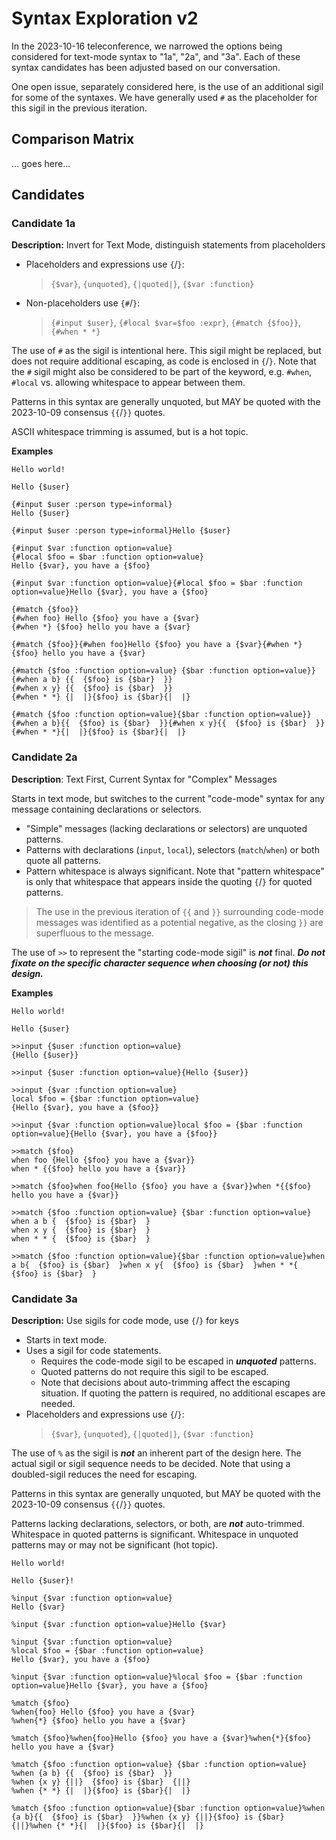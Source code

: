 # Syntax Exploration v2

In the 2023-10-16 teleconference, we narrowed the options being considered for text-mode syntax to "1a", "2a", and "3a". 
Each of these syntax candidates has been adjusted based on our conversation.

One open issue, separately considered here, is the use of an additional sigil for some of the syntaxes.
We have generally used `#` as the placeholder for this sigil in the previous iteration.


## Comparison Matrix

... goes here...

## Candidates

### Candidate 1a

**Description:** Invert for Text Mode, distinguish statements from placeholders

- Placeholders and expressions use `{`/`}`:
  > `{$var}`, `{unquoted}`, `{|quoted|}`, `{$var :function}`
- Non-placeholders use `{#`/`}`:
  > `{#input $user}`, `{#local $var=$foo :expr}`, `{#match {$foo}}`, `{#when * *}`

The use of `#` as the sigil is intentional here.
This sigil might be replaced, but does not require additional escaping, as code is enclosed in `{`/`}`.
Note that the `#` sigil might also be considered to be part of the keyword, e.g. `#when`, `#local` vs.
allowing whitespace to appear between them.

Patterns in this syntax are generally unquoted,
but MAY be quoted with the 2023-10-09 consensus `{{`/`}}` quotes.

ASCII whitespace trimming is assumed, but is a hot topic.

**Examples**
```
Hello world!
```
```
Hello {$user}
```
```
{#input $user :person type=informal}
Hello {$user}

{#input $user :person type=informal}Hello {$user}
```
```
{#input $var :function option=value}
{#local $foo = $bar :function option=value}
Hello {$var}, you have a {$foo}

{#input $var :function option=value}{#local $foo = $bar :function option=value}Hello {$var}, you have a {$foo}
```
```
{#match {$foo}}
{#when foo} Hello {$foo} you have a {$var}
{#when *} {$foo} hello you have a {$var}

{#match {$foo}}{#when foo}Hello {$foo} you have a {$var}{#when *}{$foo} hello you have a {$var}
```
```
{#match {$foo :function option=value} {$bar :function option=value}}
{#when a b} {{  {$foo} is {$bar}  }}
{#when x y} {{  {$foo} is {$bar}  }}
{#when * *} {|  |}{$foo} is {$bar}{|  |}

{#match {$foo :function option=value}{$bar :function option=value}}{#when a b}{{  {$foo} is {$bar}  }}{#when x y}{{  {$foo} is {$bar}  }}{#when * *}{|  |}{$foo} is {$bar}{|  |}
```

### Candidate 2a

**Description**: Text First, Current Syntax for "Complex" Messages

Starts in text mode, but switches to the current "code-mode" syntax for any message containing declarations or selectors.

- "Simple" messages (lacking declarations or selectors) are unquoted patterns.
- Patterns with declarations (`input`, `local`), selectors (`match`/`when`) or both quote all patterns.
- Pattern whitespace is always significant.
  Note that "pattern whitespace" is only that whitespace that appears inside the quoting `{`/`}`
  for quoted patterns.

> The use in the previous iteration of `{{` and `}}` surrounding code-mode messages was identified as a potential negative, 
> as the closing `}}` are superfluous to the message.

The use of `>>` to represent the "starting code-mode sigil" is **_not_** final.
**_Do not fixate on the specific character sequence when choosing (or not) this design._**

**Examples**
```
Hello world!
```
```
Hello {$user}
```
```
>>input {$user :function option=value}
{Hello {$user}}

>>input {$user :function option=value}{Hello {$user}}
```
```
>>input {$var :function option=value}
local $foo = {$bar :function option=value}
{Hello {$var}, you have a {$foo}}

>>input {$var :function option=value}local $foo = {$bar :function option=value}{Hello {$var}, you have a {$foo}}
```
```
>>match {$foo}
when foo {Hello {$foo} you have a {$var}}
when * {{$foo} hello you have a {$var}}

>>match {$foo}when foo{Hello {$foo} you have a {$var}}when *{{$foo} hello you have a {$var}}
```

```
>>match {$foo :function option=value} {$bar :function option=value}
when a b {  {$foo} is {$bar}  }
when x y {  {$foo} is {$bar}  }
when * * {  {$foo} is {$bar}  }

>>match {$foo :function option=value}{$bar :function option=value}when a b{  {$foo} is {$bar}  }when x y{  {$foo} is {$bar}  }when * *{  {$foo} is {$bar}  }
```

### Candidate 3a

**Description:** Use sigils for code mode, use `{`/`}` for keys

- Starts in text mode. 
- Uses a sigil for code statements. 
  - Requires the code-mode sigil to be escaped in **_unquoted_** patterns.
  - Quoted patterns do not require this sigil to be escaped.
  - Note that decisions about auto-trimming affect the escaping situation. 
    If quoting the pattern is required, no additional escapes are needed.
- Placeholders and expressions use `{`/`}`:
  > `{$var}`, `{unquoted}`, `{|quoted|}`, `{$var :function}`

The use of `%` as the sigil is **_not_** an inherent part of the design here.
The actual sigil or sigil sequence needs to be decided. 
Note that using a doubled-sigil reduces the need for escaping.

Patterns in this syntax are generally unquoted,
but MAY be quoted with the 2023-10-09 consensus `{{`/`}}` quotes.

Patterns lacking declarations, selectors, or both, are **_not_** auto-trimmed.
Whitespace in quoted patterns is significant.
Whitespace in unquoted patterns may or may not be significant (hot topic).

```
Hello world!
```
```
Hello {$user}!
```
```
%input {$var :function option=value}
Hello {$var}

%input {$var :function option=value}Hello {$var}
```
```
%input {$var :function option=value}
%local $foo = {$bar :function option=value}
Hello {$var}, you have a {$foo}

%input {$var :function option=value}%local $foo = {$bar :function option=value}Hello {$var}, you have a {$foo}
```
```
%match {$foo}
%when{foo} Hello {$foo} you have a {$var}
%when{*} {$foo} hello you have a {$var}

%match {$foo}%when{foo}Hello {$foo} you have a {$var}%when{*}{$foo} hello you have a {$var}
```

```
%match {$foo :function option=value} {$bar :function option=value}
%when {a b} {{  {$foo} is {$bar}  }}
%when {x y} {||}  {$foo} is {$bar}  {||}
%when {* *} {|  |}{$foo} is {$bar}{|  |}

%match {$foo :function option=value}{$bar :function option=value}%when {a b}{{  {$foo} is {$bar}  }}%when {x y} {||}{$foo} is {$bar}  {||}%when {* *}{|  |}{$foo} is {$bar}{|  |}
```
